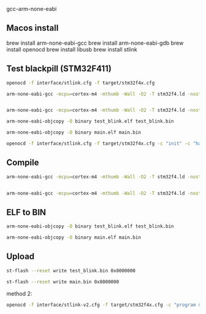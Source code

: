 gcc-arm-none-eabi

## Macos install
brew install arm-none-eabi-gcc
brew install arm-none-eabi-gdb
brew install openocd
brew install libusb
brew install stlink

## Test blackpill (STM32F411)
```bash
openocd -f interface/stlink.cfg -f target/stm32f4x.cfg
```

```bash
arm-none-eabi-gcc -mcpu=cortex-m4 -mthumb -Wall -O2 -T stm32f4.ld -nostartfiles -nodefaultlibs -I/usr/local/Cellar/arm-none-eabi-gcc/14.2.0/lib/gcc/arm-none-eabi/14.2.0/include -I/Library/Developer/CommandLineTools/SDKs/MacOSX.sdk/usr/include blinky.c -o blinky.elf


arm-none-eabi-gcc -mcpu=cortex-m4 -mthumb -Wall -O2 -T stm32f4.ld -nostartfiles -nodefaultlibs -I/usr/local/Cellar/arm-none-eabi-gcc/14.2.0/lib/gcc/arm-none-eabi/14.2.0/include -I/Library/Developer/CommandLineTools/SDKs/MacOSX.sdk/usr/include main.c -o main.elf

```

```bash
arm-none-eabi-objcopy -O binary test_blink.elf test_blink.bin

arm-none-eabi-objcopy -O binary main.elf main.bin
```

```bash
openocd -f interface/stlink.cfg -f target/stm32f4x.cfg -c "init" -c "halt" -c "flash erase_sector 0 0 1" -c "program blinky.hex 0x08000000 verify" -c "reset run" -c "exit"
```

## Compile
```bash
arm-none-eabi-gcc -mcpu=cortex-m4 -mthumb -Wall -O2 -T stm32f4.ld -nostartfiles -nodefaultlibs -I/usr/local/Cellar/arm-none-eabi-gcc/14.2.0/lib/gcc/arm-none-eabi/14.2.0/include -I/Library/Developer/CommandLineTools/SDKs/MacOSX.sdk/usr/include test_blink.c -o test_blink.elf


arm-none-eabi-gcc -mcpu=cortex-m4 -mthumb -Wall -O2 -T stm32f4.ld -nostartfiles -nodefaultlibs -I/usr/local/Cellar/arm-none-eabi-gcc/14.2.0/lib/gcc/arm-none-eabi/14.2.0/include -I/Library/Developer/CommandLineTools/SDKs/MacOSX.sdk/usr/include main.c -o main.elf
```

## ELF to BIN
```bash
arm-none-eabi-objcopy -O binary test_blink.elf test_blink.bin

arm-none-eabi-objcopy -O binary main.elf main.bin

```


## Upload
```bash
st-flash --reset write test_blink.bin 0x8000000

st-flash --reset write main.bin 0x8000000
```

method 2:

```bash
openocd -f interface/stlink-v2.cfg -f target/stm32f4x.cfg -c "program main.bin verify reset exit"
```
